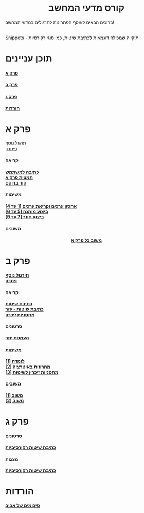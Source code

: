 <h1 style="text-align:center;">קורס מדעי המחשב</h1>
<p>ברוכים הבאים לאוסף הפתרונות לתרגולים במדעי המחשב!<br><br></p>
<p>Snippets - תיקייה שמכילה דוגמאות לכתיבת שיטות, כמו סוגי רקורסיות</p>
<p>
  <h1>תוכן עניינים</h1>
  <h4><a href="https://github.com/avivper/ComputerScience#%D7%A4%D7%A8%D7%A7-%D7%90">פרק א</a></h4>
  <h4><a href="https://github.com/avivper/ComputerScience#%D7%A4%D7%A8%D7%A7-%D7%91">פרק ב</a></h4>
  <h4><a href="https://github.com/avivper/ComputerScience/blob/main/README.md#%D7%A4%D7%A8%D7%A7-%D7%92-1">פרק ג</h4>
  <h4><a href="https://github.com/avivper/ComputerScience/blob/main/README.md#%D7%94%D7%95%D7%A8%D7%93%D7%95%D7%AA-1">הורדות</a></h4>
</p>
<p style="text-align:center;"> 
  <h1>פרק א</h1>
  <p>
    <a href="https://drive.google.com/file/d/13eqXO-jXVOyVAMB4nxbDNLFCxsxQdWeY/view">תרגול נוסף</a><br>
    <a href="https://drive.google.com/file/d/1wGDqRJDwpdA2uGRZFXRxQ3hPGSaWC0nk/view">פיתרון</a><br>
  </p>
  <h4>קריאה</h4>
<p>
  <b><a href= "https://drive.google.com/file/d/1D_T6rEhG6G54UmRRnLSxk5hWjCfKHCau/view">כתיבה למשתמש</a></b><br>
  <b><a href="https://docs.google.com/document/d/1kHPTRFQET7A-fUUbNRSMc4GeV9xbES15POiMqul1aFU/edit">תמצית פרק א</a></b><br>
  <b><a href="https://drive.google.com/file/d/1syZpD_FDo8CaAAgeq2b3Po-eshw0q7iV/view">קוד בדוקס</a></b>
</p>
  <h4>משימות</h4>
  <p>
    <b><a href= "https://drive.google.com/file/d/1i4sDSC-VGV6OyUu1PpmMppEBh6eUkJex/view">אחסון ערכים וקריאת ערכים [1 עד 4]</a><br>
    <b><a href= "https://drive.google.com/file/d/1HN4bdVMxvMneLXUZMiXS-VtgYjEbbQkX/view">ביצוע מותנה [5 עד 6]</a><br>
    <b><a href= "https://drive.google.com/file/d/1ojQU-gWkrKmp3BXqwSQlVc2du6T9pAs6/view">ביצוע חוזר [7 עד 9]</a><br>
  </p>
  <h4>משובים</h4>
  <p style="text-align:center;">
    <b><a href ="https://docs.google.com/document/d/1cbCG3wZp6EKVxtQ5FxSQyHg1pXAEW8ev6ktQdRbKPrc/edit">משוב כל פרק א</a></b><br>
  </p>
</p>

<p>
  <h1>פרק ב</h1>
  <p>
    <b><a href="https://drive.google.com/file/d/1SN6pjH3AXUTFTpdgxGDx8X1plbIG_fVT/view">תירגול נוסף</a></b><br>
    <b><a href="https://drive.google.com/file/d/1wq4yMSRZiyjwG_h1kT1Q4Cgk-LF2QPCh/view">פתרון</a></b>
  </p>
  <h4>קריאה</h4>
  <p>
    <b><a href="https://docs.google.com/presentation/d/168gNhrAh4C9Apeaa5NFdwyVR24vIFfmaV_iyw531zRk/edit#slide=id.p">כתיבת שיטות</a></b><br>
    <b><a href="https://drive.google.com/file/d/1drsVNkIrjgjySHe3AoM87h4sIFS-1vyH/view">כתיבת שיטות - עזר</a></b><br>
    <b><a href="https://drive.google.com/file/d/1uJESH8qoza35PoK05BBELhnH3nru_-XU/view">מחסניות זיכרון</a></b><br>
  </p>
  <h4>סרטונים</h4>
  <p>
    <b><a href="https://drive.google.com/file/d/13_hnqlT7rgCtVMkGMp1W_QKJvzZItZTA/view">העמסת יתר</b><br>
  </p>
  <h4>משימות</h4>
  <p>
      <b><a href="https://drive.google.com/file/d/1d3nD3o0lBEWHcJ0VNqC8PuSRAxWl8NWn/view">לומדה [1]</a></b><br>
      <b><a href="https://drive.google.com/file/d/1uMLHStoO4xOL0HiG3JnWEr7_U1vaVw8k/view">מחרוזות באיטרציה [2]</a></b><br>
      <b><a href="https://drive.google.com/file/d/1qkDLMZk0rE3kBmPmSsCtkywhdbigc2By/view">מחסניות זיכרון לשיטות [3]</a></b><br>
  </p>
  <h4>משובים</h4>
  <p>
    <b><a href="https://docs.google.com/presentation/d/1Rl9MKarIuiPKKU1bvizLjh6W54KzeYBcDZiMcl48lc8/edit">משוב [1]</a></b><br>
    <b><a href="https://docs.google.com/document/d/14AW35kKOQ_3Z61iMNmW5-EeEVwh-Um-nB_9MthZoCLk/edit">משוב [2]</a></b><br>
  </p>
</p>

<p>
  <h1>פרק ג</h1>
  <h4>סרטונים</h4>
  <p>
    <b><a href="https://drive.google.com/file/d/13_hnqlT7rgCtVMkGMp1W_QKJvzZItZTA/view">כתיבת שיטות רקורסיביות</a></b><br>
  </p>
  <h4>מצגות</h4>
  <p>
    <b><a href="https://docs.google.com/presentation/d/1ZBfbRs6qP_FWclFdA3KTO3YAoK7yRL3XITBZPTRnjIk/edit">כתיבת שיטות רקורסיביות</a></b><br>
  </p>
</p>

<p>
  <h1>הורדות</h1>
  <p>
    <b><a href="">סיכומים של אביב</a></b><br>
  </p>
</p>
